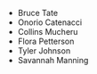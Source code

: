 - Bruce Tate
- Onorio Catenacci 
- Collins Mucheru
- Flora Petterson
- Tyler Johnson
- Savannah Manning
